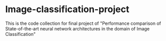 # Image-classification-project
This is the code collection for final project of "Performance comparison of State-of-the-art neural network architectures in the domain of Image Classification"

